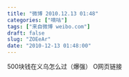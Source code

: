 ```yaml
---
title: "微博 2010.12.13 01:48"
categories: ["嘀咕"]
tags: ["来自微博 weibo.com"]
draft: false
slug: "ZOEeAr"
date: "2010-12-13 01:48:00"
---
```


<p>500块钱在义乌怎么过（爆强） O网页链接 ​​​​</p>
